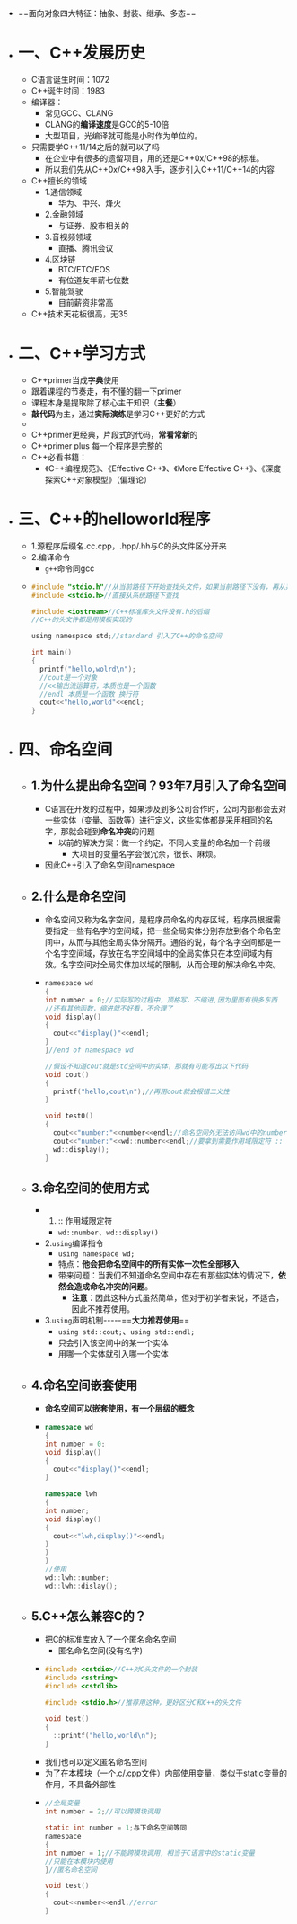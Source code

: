 - ==面向对象四大特征：抽象、封装、继承、多态==
- # 一、C++发展历史
	- C语言诞生时间：1072
	- C++诞生时间：1983
	- 编译器：
		- 常见GCC、CLANG
		- CLANG的**编译速度**是GCC的5-10倍
		- 大型项目，光编译就可能是小时作为单位的。
	- 只需要学C++11/14之后的就可以了吗
		- 在企业中有很多的遗留项目，用的还是C++0x/C++98的标准。
		- 所以我们先从C++0x/C++98入手，逐步引入C++11/C++14的内容
	- C++擅长的领域
		- 1.通信领域
			- 华为、中兴、烽火
		- 2.金融领域
			- 与证券、股市相关的
		- 3.音视频领域
			- 直播、腾讯会议
		- 4.区块链
			- BTC/ETC/EOS
			- 有位道友年薪七位数
		- 5.智能驾驶
			- 目前薪资非常高
	- C++技术天花板很高，无35
- # 二、C++学习方式
	- C++primer当成**字典**使用
	- 跟着课程的节奏走，有不懂的翻一下primer
	- 课程本身是提取除了核心主干知识（**主餐**）
	- **敲代码**为主，通过**实际演练**是学习C++更好的方式
	-
	- C++primer更经典，片段式的代码，**常看常新**的
	- C++primer plus 每一个程序是完整的
	- C++必看书籍：
		- 《C++编程规范》、《Effective C++》、《More Effective C++》、《深度探索C++对象模型》（偏理论）
- # 三、C++的helloworld程序
	- 1.源程序后缀名.cc\.cpp，.hpp/.hh与C的头文件区分开来
	- 2.编译命令
		- `g++`命令同gcc
	- ```C
	  #include "stdio.h"//从当前路径下开始查找头文件，如果当前路径下没有，再从系统下查找
	  #include <stdio.h>//直接从系统路径下查找
	  
	  #include <iostream>//C++标准库头文件没有.h的后缀
	  //C++的头文件都是用模板实现的
	  
	  using namespace std;//standard 引入了C++的命名空间
	  
	  int main()
	  {
	    printf("hello,wolrd\n");
	    //cout是一个对象
	    //<<输出流运算符，本质也是一个函数
	    //endl 本质是一个函数 换行符
	    cout<<"hello,world"<<endl;
	  }
	  ```
- # 四、命名空间
	- ## 1.为什么提出命名空间？93年7月引入了命名空间
		- C语言在开发的过程中，如果涉及到多公司合作时，公司内部都会去对一些实体（变量、函数等）进行定义，这些实体都是采用相同的名字，那就会碰到**命名冲突**的问题
			- 以前的解决方案：做一个约定。不同人变量的命名加一个前缀
				- 大项目的变量名字会很冗余，很长、麻烦。
		- 因此C++引入了命名空间namespace
	- ## 2.什么是命名空间
		- 命名空间又称为名字空间，是程序员命名的内存区域，程序员根据需要指定一些有名字的空间域，把一些全局实体分别存放到各个命名空间中，从而与其他全局实体分隔开。通俗的说，每个名字空间都是一个名字空间域，存放在名字空间域中的全局实体只在本空间域内有效。名字空间对全局实体加以域的限制，从而合理的解决命名冲突。
		- ```C
		  namespace wd
		  {
		  int number = 0;//实际写的过程中，顶格写，不缩进,因为里面有很多东西
		  //还有其他函数，缩进就不好看，不合理了
		  void display()
		  {
		    cout<<"display()"<<endl;
		  }
		  }//end of namespace wd
		  
		  //假设不知道cout就是std空间中的实体，那就有可能写出以下代码
		  void cout()
		  {
		    printf("hello,cout\n");//再用cout就会报错二义性
		  }
		  
		  void test0()
		  {
		    cout<<"number:"<<number<<endl;//命名空间外无法访问wd中的number
		    cout<<"number:"<<wd::number<<endl;//要拿到需要作用域限定符 ::
		    wd::display();
		  }
		  ```
	- ## 3.命名空间的使用方式
		- 1. ::    作用域限定符
			- `wd::number`、`wd::display()`
		- 2.`using`编译指令
			- `using namespace wd;`
			- 特点：**他会把命名空间中的所有实体一次性全部移入**
			- 带来问题：当我们不知道命名空间中存在有那些实体的情况下，**依然会造成命名冲突的问题**。
				- **注意**：因此这种方式虽然简单，但对于初学者来说，不适合，因此不推荐使用。
		- 3.`using`声明机制-----==**大力推荐使用**==
			- `using std::cout;`、`using std::endl;`
			- 只会引入该空间中的某一个实体
			- 用哪一个实体就引入哪一个实体
	- ## 4.命名空间嵌套使用
		- **命名空间可以嵌套使用，有一个层级的概念**
		- ```Cpp
		  namespace wd
		  {
		  int number = 0;
		  void display()
		  {
		    cout<<"display()"<<endl;
		  }
		    
		  namespace lwh
		  {
		  int number;
		  void display()
		  {
		    cout<<"lwh,display()"<<endl;
		  }
		  }
		  }
		  //使用
		  wd::lwh::number;
		  wd::lwh::dislay();
		  ```
	- ## 5.C++怎么兼容C的？
		- 把C的标准库放入了一个匿名命名空间
			- 匿名命名空间(没有名字)
		- ```C
		  #include <cstdio>//C++对C头文件的一个封装
		  #include <sstring>
		  #include <cstdlib>
		  
		  #include <stdio.h>//推荐用这种，更好区分C和C++的头文件
		  
		  void test()
		  {
		    ::printf("hello,world\n");
		  }
		  ```
		- 我们也可以定义匿名命名空间
		- 为了在本模块（一个.c/.cpp文件）内部使用变量，类似于static变量的作用，不具备外部性
		- ```C
		  //全局变量
		  int number = 2;//可以跨模块调用
		  
		  static int number = 1;与下命名空间等同
		  namespace
		  {
		  int number = 1;//不能跨模块调用，相当于C语言中的static变量
		  //只能在本模块内使用
		  }//匿名命名空间
		  
		  void test()
		  {
		    cout<<number<<endl;//error
		  }
		  ```